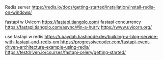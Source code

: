 Redis server
https://redis.io/docs/getting-started/installation/install-redis-on-windows/

fastapi w Uvicorn
https://fastapi.tiangolo.com/
fastapi concurrency
https://fastapi.tiangolo.com/async/#in-a-hurry
https://www.uvicorn.org/

use fastapi w redis
https://ubaydah.hashnode.dev/building-a-blog-service-with-fastapi-and-redis-om
https://progressivecoder.com/fastapi-event-driven-architecture-example-using-redis/
https://testdriven.io/courses/fastapi-celery/getting-started/
